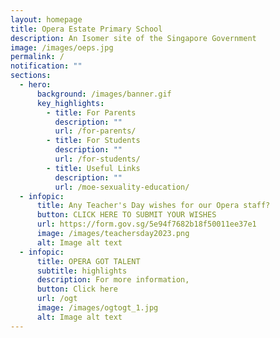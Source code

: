 ```yaml
---
layout: homepage
title: Opera Estate Primary School
description: An Isomer site of the Singapore Government
image: /images/oeps.jpg
permalink: /
notification: ""
sections:
  - hero:
      background: /images/banner.gif
      key_highlights:
        - title: For Parents
          description: ""
          url: /for-parents/
        - title: For Students
          description: ""
          url: /for-students/
        - title: Useful Links
          description: ""
          url: /moe-sexuality-education/
  - infopic:
      title: Any Teacher's Day wishes for our Opera staff?
      button: CLICK HERE TO SUBMIT YOUR WISHES
      url: https://form.gov.sg/5e94f7682b18f50011ee37e1
      image: /images/teachersday2023.png
      alt: Image alt text
  - infopic:
      title: OPERA GOT TALENT
      subtitle: highlights
      description: For more information,
      button: Click here
      url: /ogt
      image: /images/ogtogt_1.jpg
      alt: Image alt text
---
```

